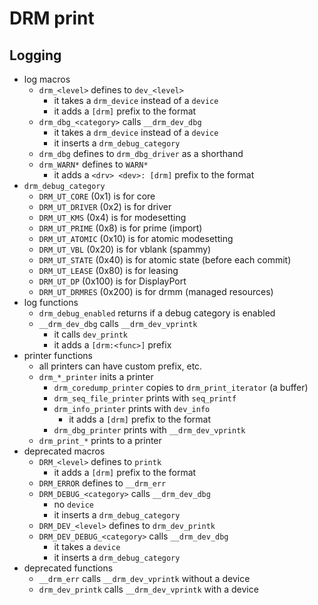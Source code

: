 DRM print
=========

## Logging

- log macros
  - `drm_<level>` defines to `dev_<level>`
    - it takes a `drm_device` instead of a `device`
    - it adds a `[drm]` prefix to the format
  - `drm_dbg_<category>` calls `__drm_dev_dbg`
    - it takes a `drm_device` instead of a `device`
    - it inserts a `drm_debug_category`
  - `drm_dbg` defines to `drm_dbg_driver` as a shorthand
  - `drm_WARN*` defines to `WARN*`
    - it adds a `<drv> <dev>: [drm]` prefix to the format
- `drm_debug_category`
  - `DRM_UT_CORE` (0x1) is for core
  - `DRM_UT_DRIVER` (0x2) is for driver
  - `DRM_UT_KMS` (0x4) is for modesetting
  - `DRM_UT_PRIME` (0x8) is for prime (import)
  - `DRM_UT_ATOMIC` (0x10) is for atomic modesetting
  - `DRM_UT_VBL` (0x20) is for vblank (spammy)
  - `DRM_UT_STATE` (0x40) is for atomic state (before each commit)
  - `DRM_UT_LEASE` (0x80) is for leasing
  - `DRM_UT_DP` (0x100) is for DisplayPort
  - `DRM_UT_DRMRES` (0x200) is for drmm (managed resources)
- log functions
  - `drm_debug_enabled` returns if a debug category is enabled
  - `__drm_dev_dbg` calls `__drm_dev_vprintk`
    - it calls `dev_printk`
    - it adds a `[drm:<func>]` prefix
- printer functions
  - all printers can have custom prefix, etc.
  - `drm_*_printer` inits a printer
    - `drm_coredump_printer` copies to `drm_print_iterator` (a buffer)
    - `drm_seq_file_printer` prints with `seq_printf`
    - `drm_info_printer` prints with `dev_info`
      - it adds a `[drm]` prefix to the format
    - `drm_dbg_printer` prints with `__drm_dev_vprintk`
  - `drm_print_*` prints to a printer
- deprecated macros
  - `DRM_<level>` defines to `printk`
    - it adds a `[drm]` prefix to the format
  - `DRM_ERROR` defines to `__drm_err`
  - `DRM_DEBUG_<category>` calls `__drm_dev_dbg`
    - no `device`
    - it inserts a `drm_debug_category`
  - `DRM_DEV_<level>` defines to `drm_dev_printk`
  - `DRM_DEV_DEBUG_<category>` calls `__drm_dev_dbg`
    - it takes a `device`
    - it inserts a `drm_debug_category`
- deprecated functions
  - `__drm_err` calls `__drm_dev_vprintk` without a device
  - `drm_dev_printk` calls `__drm_dev_vprintk` with a device

